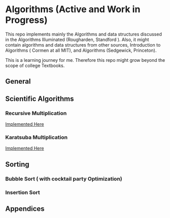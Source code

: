 # Algorithms (Active and Work in Progress) 
This repo implements mainly the Algorithms and data structures discussed in the Algorithms Illuminated (Rougharden, Standford ). Also, it might contain algorithms and data structures from other sources,  Introduction to Algorithms ( Cormen at all  MIT), and Algorithms (Sedgewick, Princeton).

This is a learning journey for me. Therefore this repo might grow beyond  the scope of college Textbooks. 


## General 

## Scientific Algorithms 
### Recursive Multiplication
[Implemented Here](Scientific/RecursiveIntegerMultiplication)
### Karatsuba Multiplication
[Implemented Here](Scientific/RecursiveIntegerMultiplication)

## Sorting
### Bubble Sort ( with cocktail party Optimization) 
### Insertion Sort 

## Appendices 
### 


 
